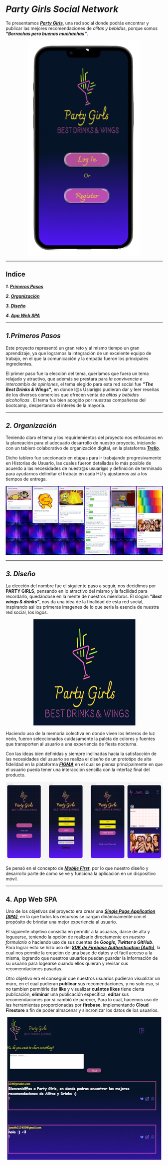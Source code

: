 # **_Party Girls Social Network_**

Te presentamos [**_Party Girls_**](https://party-girls-2022.web.app), una red social donde podrás encontrar y publicar las mejores recomendaciones de _alitas y bebidas_, porque somos **_"Borrachas pero buenas muchachas"_**.

<center><img src="src\Images\Mi proyecto.png"></center>

___

## **Indice**

**_1. [Primeros Pasos](#1-primeros-pasos)_**

**_2. [Organización](#2-organización)_**

**_3. [Diseño](#3-diseño)_**

**_4. [App Web SPA](#4-app-web-spa)_**


___
## **_1.Primeros Pasos_**

Este proyecto representó un gran reto y al mismo tiempo un gran aprendizaje, ya que logramos la integración de un excelente equipo de trabajo, en el que la comunicación y la empatía fueron los principales ingredientes.

El primer paso fue la elección del tema, queríamos que fuera un tema relajado y atractivo, que además se prestara para _la convivencia e intercambio de opiniones_, el tema elegido para esta red social fue **_"The Best Drinks & Wings"_**, en donde l@s Usiari@s pudieran dar y leer reseñas de los diversos comercios que ofrecen venta de _alitas y bebidas alcoholicas_ . El tema fue bien acogido por nuestras compañeras del bootcamp, despertando el interés de la mayoría.
____
## **_2. Organización_**

Teniendo claro el tema y los requiriemientos del proyecto nos enfocamos en la planeación para el adecuado desarrollo de nuestro proyecto, iniciando con un tablero colaborativo de organización digital, en la plataforma [**_Trello_**](https://trello.com/b/kBthYiLd/mujer-fiestera).

Dicho tablero fue seccionado en etapas para ir trabajando progresivamente en Historias de Usuario, las cuales fueron detalladas lo más posible de acuerdo a las necesidades de nuestr@s usuari@s y definición de terminado para ayudarnos delimitar el trabajo en cada HU y ajustarnos así a los tiempos de entrega.

<center><img src=src\Images\TRELLO.PNG></center>

___

## **_3. Diseño_**

La elección del nombre fue el siguiente paso a seguir, nos decidimos por **PARTY GIRLS**, pensando en lo atractivo del mismo y la facilidad para recordarlo, quedándose en la mente de nuestros miembros. El slogan **_"Best wings & drinks"_**, nos da una idea de la finalidad de esta red social, inspirando asi los primeras imagenes de lo que sería la esencia de nuestra red social, los logos.

<center><img src="src\Images\lfr.PNG"></center>


Haciendo uso de la memoria colectiva en donde viven los letreros de luz neón, fueron seleccionados cuidasamente la paleta de colores y fuentes que transporten al usuario a una experiencia de fiesta nocturna. 

Con las ideas bien definidas y siempre inclinadas hacia la satisfacción de las necesidades del usuario se realiza   el diseño de un prototipo de alta fidelidad en la plataforma [**_FIGMA_**](https://www.figma.com/file/4G4h6C6a3X9j8LDKX16AcE/Social-Network) en el cual se piensa principalmente en que el usuario pueda tener una interacción sencilla con la interfaz final del producto. 

<center><img src=src\Images\Figma.PNG></center>


Se pensó en el concepto de [**_Mobile First_**](https://mediaclick.es/blog/diseno-web-responsive-design-y-la-importancia-del-mobile-first/), por lo que nuestro diseño y desarrollo parte de como se ve y funciona la aplicación en un dispositivo móvil. 
___

## **4. App Web SPA**

Uno de los objetivos del proyecto era crear una [**_Single Page Application (SPA)_**](https://es.wikipedia.org/wiki/Single-page_application#Frameworks_de_JavaScript), en la que todos los recursos se cargan dinámicamente con el propósito de brindar una mejor experiencia al usuario.

El siguiente objetivo consistía en permitir a la usuarias, darse de alta y loguearse, teniendo la opción de realizarlo directamente en *nuestro formulario* o haciendo uso de sus cuentas de **_Google, Twitter o GitHub_**. Para lograr esto se hizo uso del [**_SDK de Firebase Authentication (Auth)_**](https://firebase.google.com/docs/auth), la cual nos permite la creación de una base de datos y el fácil acceso a la misma, logrando que nuestros usuarios puedan guardar la información de su usuario para logearse cuando ellos quieran y revisar sus recomendaciones pasadas.

Otro objetivo era el conseguir que nuestros usuarios pudieran visualizar un muro, en el cual pudieran **publicar** sus recomendaciones, y no solo eso, si no tambien permitirle dar **like** y visualizar **cuántos likes** tiene cierta publicación, **eliminar** una publicación específica, **editar** sus recomendaciones por si cambió de parecer, Para lo cual, hacemos uso de las herramientas proporcionadas por **firebase**, implementando **Cloud Firestore** a fin de poder almacenar y sincronizar los datos de los usuarios. 

<center><img src="src\Images\Post.PNG"></center>




